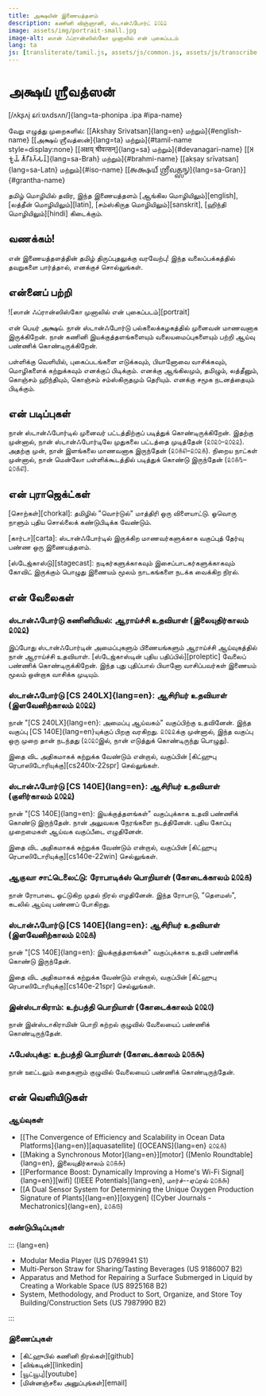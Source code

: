```yaml
---
title: அக்ஷயின் இணையத்தளம்
description: கணினி விஞ்ஞானி, ஸ்டான்ஃபோர்ட் ௨௦௨௨
image: assets/img/portrait-small.jpg
image-alt: ஸான் ஃப்ரான்ஸிஸ்கோ முனாலில் என் புகைப்படம்
lang: ta
js: [transliterate/tamil.js, assets/js/common.js, assets/js/transcribe.js]
---
```


# அக்ஷய் ஶ்ரீவத்ஸன்

[/ʌkʂʌj ɕɾiːʋʌdsʌn/]{lang=ta-phonipa .ipa #ipa-name}

வேறு எழுத்து முறைகளில்: [[Akshay Srivatsan]{lang=en} மற்றும்]{#english-name}
[[அக்ஷய் ஶ்ரீவத்ஸன்]{lang=ta} மற்றும்]{#tamil-name style=display:none} [[अक्षय् श्रीवत्सन्]{lang=sa}
மற்றும்]{#devanagari-name} [[𑀅𑀓𑁆𑀱𑀬𑁆 𑀰𑁆𑀭𑀻𑀯𑀢𑁆𑀲𑀦𑁆]{lang=sa-Brah} மற்றும்]{#brahmi-name}
[[akṣay srīvatsan]{lang=sa-Latn} மற்றும்]{#iso-name} [[𑌅𑌕𑍍𑌷𑌯𑍍
𑌶𑍍𑌰𑍀𑌵𑌤𑍍𑌸𑌨𑍍]{lang=sa-Gran}]{#grantha-name}

தமிழ் மொழியில் தவிர, இந்த இணையத்தளம் [ஆங்கில மொழியிலும்][english], [லத்தீன்
மொழியிலும்][latin], [சம்ஸ்கிருத மொழியிலும்][sanskrit], [ஹிந்தி
மொழியிலும்][hindi] கிடைக்கும்.

## வணக்கம்!

என் இணையத்தளத்தின் தமிழ் திருப்புதலுக்கு வரவேற்பு! இந்த வலைப்பக்கத்தில்
தவறுகளை பார்த்தால், எனக்குச் சொல்லுங்கள்.

<div id="scripts" style="display:none">
<label for="script">**எழுத்து முறையைத் தேர்வு பண்ணுங்கள்:**</label>
<select lang="ta" name="script" id="script">
<!-- Filled from JS -->
</select>
</div>

## என்னைப் பற்றி

![ஸான் ஃப்ரான்ஸிஸ்கோ முனாலில் என் புகைப்படம்][portrait]

என் பெயர் அக்ஷய். நான் ஸ்டான்ஃபோர்டு பல்கலைக்கழகத்தில் முனைவன் மாணவனாக
இருக்கிறேன். நான் கணினி இயக்குத்தளங்களையும் வலையமைப்புகளையும் பற்றி ஆய்வு பண்ணிக் கொண்டிருக்கிறேன்.

பள்ளிக்கு வெளியில், புகைப்படங்களை எடுக்கவும், பியானோவை வாசிக்கவும், மொழிகளைக்
கற்றுக்கவும் எனக்குப் பிடிக்கும். எனக்கு ஆங்கிலமும், தமிழும், லத்தீனும், கொஞ்சம்
ஹிந்தியும், கொஞ்சம் சம்ஸ்கிருதமும் தெரியும். எனக்கு சமூக நடனத்தையும் பிடிக்கும்.

## என் படிப்புகள்

நான் ஸ்டான்ஃபோர்டில் முனைவர் பட்டத்திற்குப் படித்துக் கொண்டிருக்கிறேன். இதற்கு
முன்னால், நான் ஸ்டான்ஃபோர்டிலே முதுகலை பட்டத்தை முடித்தேன் (௨௦௨௦–௨௦௨௨). அதற்கு
முன், நான் இளங்கலை மாணவனாக இருந்தேன் (௨௦௧௭–௨௦௨௧). நிறைய நாட்கள் முன்னால், நான்
மென்லோ பள்ளிக்கூடத்தில் படித்துக் கொண்டு இருந்தேன் (௨௦௧௩–௨௦௧௭).

## என் புராஜெக்ட்கள்

[சொற்கள்][chorkal]: தமிழில் "வொர்டுல்" மாத்திரி ஒரு விளையாட்டு. ஓவொரு நாளும்
புதிய சொல்லைக் கண்டுபிடிக்க வேண்டும்.

[கார்டா][carta]: ஸ்டான்ஃபோர்டில் இருக்கிற மாணவர்களுக்காக வகுப்புத் தேர்வு பண்ண
ஒரு இணையத்தளம்.

[ஸ்டேஜ்காஸ்டு][stagecast]: நடிகர்களுக்காகவும் இசைப்பாடகர்களுக்காகவும் கோவிட்
இருக்கும் பொழுது இணையம் மூலம் நாடகங்களை நடக்க வைக்கிற நிரல்.

## என் வேலைகள்

### ஸ்டான்ஃபோர்டு கணினியியல்: ஆராய்ச்சி உதவியாள் (இலையுதிர்காலம் ௨௦௨௨)

இப்போது ஸ்டான்ஃபோர்டின் அமைப்புகளும் பிணையங்களும் ஆராய்ச்சி ஆய்வுகத்தில் நான் ஆராய்ச்சி உதவியாள். [ஸ்டேஜ்காஸ்டின் புதிய பதிப்பில்][proleptic] வேலைப் பண்ணிக் கொண்டிருக்கிறேன். இந்த புது புதிப்பால் பியானோ வாசிப்பவர்கள் இணையம் மூலம் ஒன்றாக வாசிக்க முடியும்.

### ஸ்டான்ஃபோர்டு [CS 240LX]{lang=en}: ஆசிரியர் உதவியாள் (இளவேனிற்காலம் ௨௦௨௨)

நான் "[CS 240LX]{lang=en}: அமைப்பு ஆய்வகம்" வகுப்பிற்கு உதவினேன்.  இந்த வகுப்பு
[CS 140E]{lang=en}யுக்குப் பிறகு வரகிறது. ௨௦௨௨க்கு முன்னால், இந்த வகுப்பு ஒரு
முறை தான் நடந்தது (௨௦௨௦இல், நான் எடுத்துக் கொண்டிருந்து பொழுது).

இதை விட அதிகமாகக் கற்றுக்க வேண்டும் என்றால், வகுப்பின் [கிட்ஹுபு
ரெபாஸிடோரியுக்கு][cs240lx-22spr] செல்லுங்கள்.

### ஸ்டான்ஃபோர்டு [CS 140E]{lang=en}: ஆசிரியர் உதவியாள் (குளிர்காலம் ௨௦௨௨)

நான் "[CS 140E]{lang=en}: இயக்குத்தளங்கள்" வகுப்புக்காக உதவி பண்ணிக் கொண்டு
இருந்தேன். நான் அலுவலக நேரங்களை நடத்தினேன். புதிய கோப்பு முறைமைகள் ஆய்வக
வகுப்பீடை எழுதினேன்.

இதை விட அதிகமாகக் கற்றுக்க வேண்டும் என்றால், வகுப்பின் [கிட்ஹுபு
ரெபாஸிடோரியுக்கு][cs140e-22win] செல்லுங்கள்.

### ஆகுவா சாட்டெலைட்டு: ரோபாடிக்ஸ் பொறியாள் (கோடைக்காலம் ௨௦௨௧)

நான் ரோபாடை ஓட்டுகிற முதல் நிரல் எழதினேன். இந்த ரோபாடு, "தௌமஸ்", கடலில் ஆய்வு
பண்ணப் போகிறது.

### ஸ்டான்ஃபோர்டு [CS 140E]{lang=en}: ஆசிரியர் உதவியாள் (இளவேனிற்காலம் ௨௦௨௧)

நான் "[CS 140E]{lang=en}: இயக்குத்தளங்கள்" வகுப்புக்காக உதவி பண்ணிக் கொண்டு
இருந்தேன்.

இதை விட அதிகமாகக் கற்றுக்க வேண்டும் என்றால், வகுப்பின் [கிட்ஹுபு
ரெபாஸிடோரியுக்கு][cs140e-21spr] செல்லுங்கள்.

### இன்ஸ்டாகிராம்: உற்பத்தி பொறியாள் (கோடைக்காலம் ௨௦௨௦)

நான் இன்ஸ்டாகிராமின் பொறி கற்றல் குழுவில் வேலையைப் பண்ணிக் கொண்டிருந்தேன்.

### ஃபேஸ்புக்கு: உற்பத்தி பொறியாள் (கோடைக்காலம் ௨௦௧௯)

நான் ஊட்டலும் கதைகளும் குழுவில் வேலையைப் பண்ணிக் கொண்டிருந்தேன்.

## என் வெளியிடுகள்

### ஆய்வுகள்

-   [[The Convergence of Efficiency and Scalability in Ocean Data
    Platforms]{lang=en}][aquasatellite] ([OCEANS]{lang=en} ௨௦௨௧)
-   [[Making a Synchronous Motor]{lang=en}][motor] ([Menlo Roundtable]{lang=en},
    இலையுதிர்காலம் ௨௦௧௬)
-   [[Performance Boost: Dynamically Improving a Home's Wi-Fi
    Signal]{lang=en}][wifi] ([IEEE Potentials]{lang=en}, மார்ச்--ஏப்ரல் ௨௦௧௬)
-   [[A Dual Sensor System for Determining the Unique Oxygen Production
    Signature of Plants]{lang=en}][oxygen] ([Cyber Journals -
    Mechatronics]{lang=en}, ௨௦௧௫)

### கண்டுபிடிப்புகள்

::: {lang=en}

-   Modular Media Player (US D769941 S1)
-   Multi-Person Straw for Sharing/Tasting Beverages (US 9186007 B2)
-   Apparatus and Method for Repairing a Surface Submerged in Liquid by Creating
    a Workable Space (US 8925168 B2)
-   System, Methodology, and Product to Sort, Organize, and Store Toy
    Building/Construction Sets (US 7987990 B2)

:::

### இணைப்புகள்

-   [கிட்ஹுபில் கணினி நிரல்கள்][github]
-   [லிங்கடின்][linkedin]
-   [யூட்யூபு][youtube]
-   [மின்னஞ்சலை அனுப்புங்கள்][email]

<script>
var replacement_words = {
    akshay: 'Akshay',
    sreevadhsan: 'Srivatsan',
    ɕɾiːʋadsan: 'ɕɾiːʋatsan',
    श्रीवत्सऩ्: 'श्रीवत्सन्',
    kanini: 'ganini',
    kaɳini: 'gaɳini',
    robaadigs: 'robotics',
    robaadai: 'robotai',
    robaadu: 'robot',
    sdaanfordu: 'Stanford',
    sdaanford: 'Stanford',
    menlo: 'Menlo',
    insdaagiraam: 'Instagram',
    fesbukku: 'Facebook',
    kaardaa: 'Carta',
    sdejgaasdu: 'Stagecast',
    aaguvaa: 'Aqua',
    saattelaittu: 'Satellite',
    thaumas: 'Thaumas',
    kidhubu: 'GitHub',
    kidhub: 'GitHub',
    rebaasidoriy: 'repository',
    lingadin: 'LinkedIn',
    yoodyoobu: 'YouTube',
    aangila: 'Aangila',
    lattheen: 'Latin',
    samsgirudha: 'Samskirutha',
    thamizh: 'Tamil',
    hindhi: 'Hindi',
    piranj: 'French',
    kandubidi: 'kandupidi',
    maars: 'March',
    ebral: 'April',
    joon: 'June',
    puraajegd: 'project',
    vordul: 'Wordle',
};

setup(
    document.getElementById("scripts"),
    document.getElementById("script"),
    [
        ["தமிழ்", "tamil", "ta", null],
        ["பிராமி", "brahmi", "ta-Brah", mapping.to_brahmi],
        ["தேவநாகரி", "devanagari", "ta-Deva", mapping.to_devanagari],
        ["லத்தீன்", "iso", "ta-Latn", mapping.to_iso],
        ["சர்வதேச", "ipa", "ta-phonipa", mapping.to_ipa],
        ["ஆங்கிலம்", "aangilam", "ta-Latn", mapping.to_english],
    ]
);
</script>
